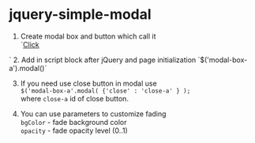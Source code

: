 jquery-simple-modal
===================
1. Create modal box and button which call it    
`<a href='#' id='modal-box-a' rel='modal-box'>Click</a>   
<div id='modal-box' style='display:none;'>   
<h2>Hello from modal box!</h2>   
</div>
`
2. Add in script block after jQuery and page initialization   
`$('modal-box-a').modal()`

3. If you need use close button in modal use   
`$('modal-box-a'.modal( {'close' : 'close-a' } );`   
where `close-a` id of close button.

4. You can use parameters to customize fading   
`bgColor` - fade background color   
`opacity` - fade opacity level (0..1)   

